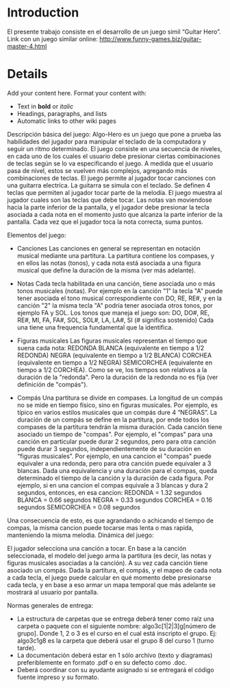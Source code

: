 # Introduction #

El presente trabajo consiste en el desarrollo de un juego simil “Guitar Hero”.
Link con un juego similar online:
http://www.funny-games.biz/guitar-master-4.html


# Details #

Add your content here.  Format your content with:
  * Text in **bold** or _italic_
  * Headings, paragraphs, and lists
  * Automatic links to other wiki pages

Descripción básica del juego:
Algo-Hero es un juego que pone a prueba las habilidades del jugador para manipular el teclado de la computadora y seguir un ritmo determinado. El juego consiste en una secuencia de niveles, en cada uno de los cuales el usuario debe presionar ciertas combinaciones de teclas según se lo va especificando el juego. A medida que el usuario pasa de nivel, estos se vuelven más complejos, agregando más combinaciones de teclas.
El juego permite al jugador tocar canciones con una guitarra electríca. La guitarra se simula con el teclado. Se definen 4 teclas que permiten al jugador tocar parte de la melodía.
El juego muestra al jugador cuales son las teclas que debe tocar. Las notas van moviendose hacia la parte inferior de la pantalla, y el jugador debe presionar la tecla asociada a cada nota en el momento justo que alcanza la parte inferior de la pantalla. Cada vez que el jugador toca la nota correcta, suma puntos.

Elementos del juego:
  * Canciones
Las canciones en general se representan en notación musical mediante una partitura. La partitura contiene los compases, y en ellos las notas (tonos), y cada nota está asociada a una figura musical que define la duración de la misma (ver más adelante).

  * Notas
Cada tecla habilitada en una canción, tiene asociada uno o más tonos musicales (notas). Por ejemplo en la canción "1" la tecla "A" puede tener asociada el tono musical correspondiente con DO, RE, RE#, y en la canción "2" la misma tecla "A" podría tener asociada otros tonos, por ejemplo FA y SOL. Los tonos que maneja el juego son:
DO, DO#, RE, RE#, MI, FA, FA#, SOL, SOL#, LA, LA#, SI
(# significa sostenido)
Cada una tiene una frequencia fundamental que la identifica.

  * Figuras musicales
Las figuras musicales representan el tiempo que suena cada nota:
REDONDA
BLANCA (equivalente en tiempo a 1/2  REDONDA)
NEGRA (equivalente en tiempo a 1/2 BLANCA)
CORCHEA (equivalente en tiempo a 1/2 NEGRA)
SEMICORCHEA (equivalente en tiempo a 1/2 CORCHEA).
Como se ve, los tiempos son relativos a la duración de la "redonda".
Pero la duración de la redonda no es fija (ver definición de "compás").

  * Compás
Una partitura se divide en compases. La longitud de un compás no se mide en tiempo físico, sino en figuras musicales. Por ejemplo, es típico en varios estilos musicales que un compás dure 4 “NEGRAS”. La duración de un compás se define en la partitura, por ende todos los compases de la partitura tendrán la misma duración.
Cada canción tiene asociado un tiempo de "compas". Por ejemplo, el "compas" para una canción en particular puede durar 2 segundos, pero para otra canción puede durar 3 segundos, independientemente de su duración en “figuras musicales”.
Por ejemplo, en una cancion el "compas" puede equivaler a una redonda, pero para otra canción puede equivaler a 3 blancas.
Dada una equivalencia y una duración para el compas, queda determinado el tiempo de la canción y la duración de cada figura.
Por ejemplo, si en una cancion el compas equivale a 3 blancas y dura 2 segundos, entonces, en esa cancion:
REDONDA = 1.32 segundos
BLANCA = 0.66 segundos
NEGRA = 0.33 segundos
CORCHEA = 0.16 segundos
SEMICORCHEA = 0.08 segundos

Una consecuencia de esto, es que agrandando o achicando el tiempo de compas, la misma cancion puede tocarse mas lenta o mas rapida, manteniendo la misma melodia.
Dinámica del juego:

El jugador selecciona una canción a tocar.
En base a la canción seleccionada, el modelo del juego arma la partitura (es decir, las notas y figuras musicales asociadas a la canción). A su vez cada canción tiene asociado un compás.
Dada la partitura, el compás, y el mapeo de cada nota a cada tecla, el juego puede calcular en qué momento debe presionarse cada tecla, y en base a eso armar un mapa temporal que más adelante se mostrará al usuario por pantalla.


Normas generales de entrega:

  * La estructura de carpetas que se entrega deberá tener como raíz una carpeta o paquete con el siguiente nombre: algo3c[1|2|3]g[número de grupo]. Donde 1, 2 o 3 es el curso en el cual está inscripto el grupo. Ej: algo3c1g8 es la carpeta que deberá usar el grupo 8 del curso 1 (turno tarde).
  * La documentación deberá estar en 1 sólo archivo (texto y diagramas) preferiblemente en formato .pdf o en su defecto como .doc.
  * Deberá coordinar con su ayudante asignado si se entregará el código fuente impreso y su formato.